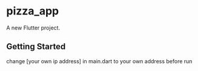 # pizza_app

A new Flutter project.

## Getting Started

change [your own ip address] in main.dart to your own address before run
